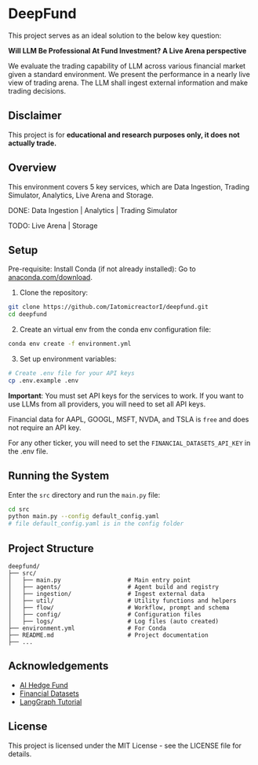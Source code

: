 # DeepFund

This project serves as an ideal solution to the below key question:

**Will LLM Be Professional At Fund Investment? A Live Arena perspective**

We evaluate the trading capability of LLM across various financial market given a standard environment. We present the performance in a nearly live view of trading arena. The LLM shall ingest external information and make trading decisions. 


## Disclaimer

This project is for **educational and research purposes only, it does not actually trade.** 


## Overview
This environment covers 5 key services, which are Data Ingestion, Trading Simulator, Analytics, Live Arena and Storage.

DONE: Data Ingestion | Analytics | Trading Simulator

TODO: Live Arena | Storage



## Setup
Pre-requisite: Install Conda (if not already installed): Go to [anaconda.com/download](https://www.anaconda.com/download/).

1. Clone the repository:
```bash
git clone https://github.com/IatomicreactorI/deepfund.git
cd deepfund
```

2. Create an virtual env from the conda env configuration file:
```bash
conda env create -f environment.yml
```

3. Set up environment variables:
```bash
# Create .env file for your API keys
cp .env.example .env
```

**Important**: You must set API keys for the services to work.  If you want to use LLMs from all providers, you will need to set all API keys.

Financial data for AAPL, GOOGL, MSFT, NVDA, and TSLA is `free` and does not require an API key.

For any other ticker, you will need to set the `FINANCIAL_DATASETS_API_KEY` in the .env file.


## Running the System
Enter the `src` directory and run the `main.py` file:
```bash
cd src
python main.py --config default_config.yaml
# file default_config.yaml is in the config folder
```

<!-- **Example Output:** -->


## Project Structure 
```
deepfund/
├── src/
│   ├── main.py                   # Main entry point
│   ├── agents/                   # Agent build and registry
│   ├── ingestion/                # Ingest external data
│   ├── util/                     # Utility functions and helpers
│   ├── flow/                     # Workflow, prompt and schema
│   ├── config/                   # Configuration files
│   ├── logs/                     # Log files (auto created)
├── environment.yml               # For Conda
├── README.md                     # Project documentation
├── ...
```


## Acknowledgements
- [AI Hedge Fund](https://github.com/virattt/ai-hedge-fund)
- [Financial Datasets](https://financialdatasets.ai/)
- [LangGraph Tutorial](https://langchain-ai.github.io/langgraph/tutorials/workflows)

## License
This project is licensed under the MIT License - see the LICENSE file for details.
